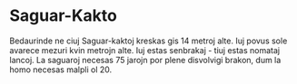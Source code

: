 # Saguar-Kakto

Bedaurinde ne ciuj Saguar-kaktoj kreskas gis 14 metroj alte. Iuj povus sole
avarece mezuri kvin metrojn alte. Iuj estas senbrakaj - tiuj estas nomataj
lancoj. La saguaroj necesas 75 jarojn por plene disvolvigi brakon, dum la homo
necesas malpli ol 20.
